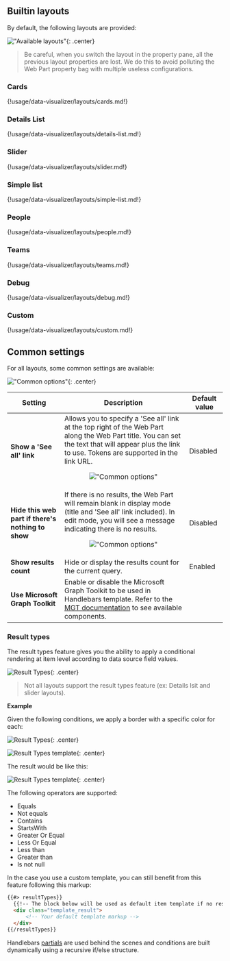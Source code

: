 ## Builtin layouts

By default, the following layouts are provided:

!["Available layouts"](../../../assets/webparts/data_visualizer/layouts/available_layouts.png){: .center}

> Be careful, when you switch the layout in the property pane, all the previous layout properties are lost. We do this to avoid polluting the Web Part property bag with multiple useless configurations.

### Cards

{!usage/data-visualizer/layouts/cards.md!}

### Details List

{!usage/data-visualizer/layouts/details-list.md!}

### Slider

{!usage/data-visualizer/layouts/slider.md!}

### Simple list

{!usage/data-visualizer/layouts/simple-list.md!}

### People

{!usage/data-visualizer/layouts/people.md!}

### Teams

{!usage/data-visualizer/layouts/teams.md!}

### Debug

{!usage/data-visualizer/layouts/debug.md!}

### Custom

{!usage/data-visualizer/layouts/custom.md!}

## Common settings

For all layouts, some common settings are available:

!["Common options"](../../../assets/webparts/data_visualizer/layouts/common_options.png){: .center}

| Setting | Description | Default value 
| ------- |---------------- | ---------- |
| **Show a 'See all' link** | Allows you to specify a 'See all' link at the top right of the Web Part along the Web Part title. You can set the text that will appear plus the link to use. Tokens are supported in the link URL. <p align="center">!["Common options"](../../../assets/webparts/data_visualizer/layouts/see_all_link.png)</p> | Disabled
| **Hide this web part if there's nothing to show** | If there is no results, the Web Part will remain blank in display mode (title and 'See all' link included). In edit mode, you will see a message indicating there is no results. <p align="center">!["Common options"](../../../assets/webparts/data_visualizer/layouts/hide_webpart.png)</p> | Disabled
| **Show results count** | Hide or display the results count for the current query. | Enabled
| **Use Microsoft Graph Toolkit** | Enable or disable the Microsoft Graph Toolkit to be used in Handlebars template. Refer to the [MGT documentation](https://docs.microsoft.com/en-us/graph/toolkit/overview) to see available components.

### Result types

The result types feature gives you the ability to apply a conditional rendering at item level according to data source field values.

![Result Types](../../../assets/webparts/data_visualizer/layouts/result_types_btn.png){: .center}

> Not all layouts support the result types feature (ex: Details lsit and slider layouts).

**Example**

Given the following conditions, we apply a border with a specific color for each: 

![Result Types](../../../assets/webparts/data_visualizer/layouts/result_types.png){: .center}

![Result Types template](../../../assets/webparts/data_visualizer/layouts/result_types_template.png){: .center}

The result would be like this:

![Result Types template](../../../assets/webparts/data_visualizer/layouts/result_types_result.png){: .center}

The following operators are supported:

- Equals
- Not equals
- Contains
- StartsWith
- Greater Or Equal
- Less Or Equal
- Less than
- Greater than
- Is not null

In the case you use a custom template, you can still benefit from this feature following this markup:

```html
{{#> resultTypes}}
  {{!-- The block below will be used as default item template if no result types matched --}}
  <div class="template_result">
      <!-- Your default template markup -->
  </div>
{{/resultTypes}}
```

Handlebars [partials](https://handlebarsjs.com/guide/partials.html#partial-blocks) are used behind the scenes and conditions are built dynamically using a recursive if/else structure.

